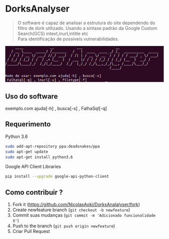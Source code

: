 # DorksAnalyser
> O software é capaz de analisar a estrutura do site dependendo do filtro de dork utilizado. Usando a sintaxe padrão da Google Custom Search(GCS) intext,inurl,intitle etc
<br>Para identificação de possíveis vulnerabilidades.

![](header.png)

## Uso do software

exemplo.com ajuda[-h] , busca[-s] , FalhaSql[-q] 

## Requerimento

Python 3.6

```sh
sudo add-apt-repository ppa:deadsnakes/ppa
sudo apt-get update
sudo apt-get install python3.6
```

Google API Client Libraries

```sh
pip install --upgrade google-api-python-client
```



## Como contribuir ?

1. Fork it (<https://github.com/NicolasAoki/DorksAnalalyser/fork>)
2. Create newfeature branch (`git checkout -b newfeature`)
3. Commit suas mudanças (`git commit -m 'Adicionado funcionalidade X'`)
4. Push to the branch (`git push origin newfeature`)
5. Criar Pull Request

